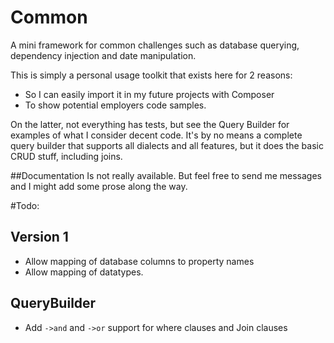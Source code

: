# Common
A mini framework for common challenges such as database querying, 
dependency injection and date manipulation.

This is simply a personal usage toolkit that exists here for 2 reasons:
* So I can easily import it in my future projects with Composer
* To show potential employers code samples.

On the latter, not everything has tests, but see the Query 
Builder for examples of what I consider decent code. It's by no means 
a complete query builder that supports all dialects and all features,
but it does the basic CRUD stuff, including joins. 

##Documentation
Is not really available. But feel free to send me messages and I might 
add some prose along the way.

#Todo:
## Version 1
- Allow mapping of database columns to property names
- Allow mapping of datatypes.

## QueryBuilder
- Add `->and` and `->or` support for where clauses and Join clauses

